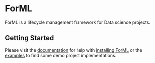 ForML
=======

ForML is a lifecycle management framework for Data science projects.


Getting Started
---------------

Please visit the [documentation](doc) for help with [installing ForML](doc/INSTALL.md) or the [examples](examples)
to find some demo project implementations.

